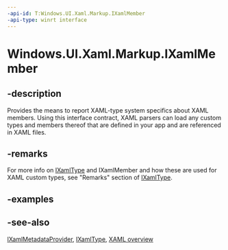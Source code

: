 ```yaml
---
-api-id: T:Windows.UI.Xaml.Markup.IXamlMember
-api-type: winrt interface
---
```


<!-- Interface syntax.
public interface IXamlMember : 
-->

# Windows.UI.Xaml.Markup.IXamlMember

## -description
Provides the means to report XAML-type system specifics about XAML members. Using this interface contract, XAML parsers can load any custom types and members thereof that are defined in your app and are referenced in XAML files.



## -remarks
For more info on [IXamlType](ixamltype.md) and IXamlMember and how these are used for XAML custom types, see "Remarks" section of [IXamlType](ixamltype.md).

## -examples

## -see-also
[IXamlMetadataProvider](ixamlmetadataprovider.md), [IXamlType](ixamltype.md), [XAML overview](/windows/uwp/xaml-platform/xaml-overview)
